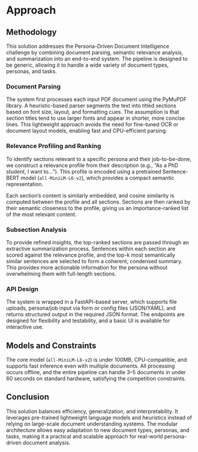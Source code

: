 # Approach

## Methodology

This solution addresses the Persona-Driven Document Intelligence challenge by combining document parsing, semantic relevance analysis, and summarization into an end-to-end system. The pipeline is designed to be generic, allowing it to handle a wide variety of document types, personas, and tasks.

### Document Parsing

The system first processes each input PDF document using the PyMuPDF library. A heuristic-based parser segments the text into titled sections based on font size, layout, and formatting cues. The assumption is that section titles tend to use larger fonts and appear in shorter, more concise lines. This lightweight approach avoids the need for fine-tuned OCR or document layout models, enabling fast and CPU-efficient parsing.

### Relevance Profiling and Ranking

To identify sections relevant to a specific persona and their job-to-be-done, we construct a relevance profile from their description (e.g., “As a PhD student, I want to...”). This profile is encoded using a pretrained Sentence-BERT model (`all-MiniLM-L6-v2`), which provides a compact semantic representation.

Each section’s content is similarly embedded, and cosine similarity is computed between the profile and all sections. Sections are then ranked by their semantic closeness to the profile, giving us an importance-ranked list of the most relevant content.

### Subsection Analysis

To provide refined insights, the top-ranked sections are passed through an extractive summarization process. Sentences within each section are scored against the relevance profile, and the top-k most semantically similar sentences are selected to form a coherent, condensed summary. This provides more actionable information for the persona without overwhelming them with full-length sections.

### API Design

The system is wrapped in a FastAPI-based server, which supports file uploads, persona/job input via form or config files (JSON/YAML), and returns structured output in the required JSON format. The endpoints are designed for flexibility and testability, and a basic UI is available for interactive use.

## Models and Constraints

The core model (`all-MiniLM-L6-v2`) is under 100MB, CPU-compatible, and supports fast inference even with multiple documents. All processing occurs offline, and the entire pipeline can handle 3–5 documents in under 60 seconds on standard hardware, satisfying the competition constraints.

## Conclusion

This solution balances efficiency, generalization, and interpretability. It leverages pre-trained lightweight language models and heuristics instead of relying on large-scale document understanding systems. The modular architecture allows easy adaptation to new document types, personas, and tasks, making it a practical and scalable approach for real-world persona-driven document analysis.

